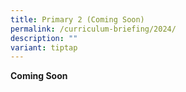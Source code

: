 ```yaml
---
title: Primary 2 (Coming Soon)
permalink: /curriculum-briefing/2024/
description: ""
variant: tiptap
---
```

<p></p><p><strong>Coming Soon</strong></p>